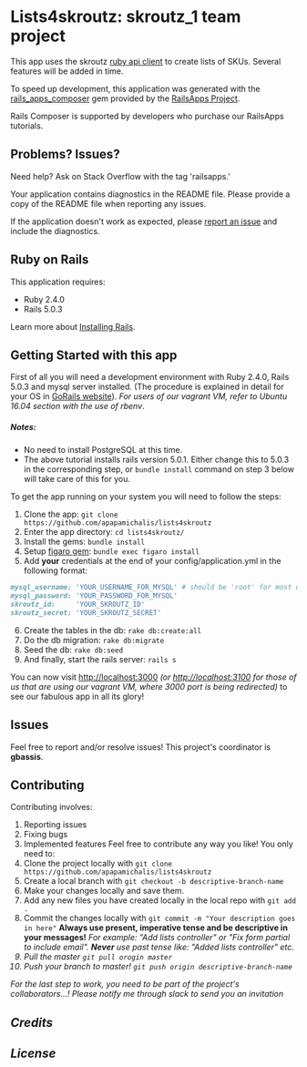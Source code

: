 Lists4skroutz: skroutz_1 team project
================

This app uses the skroutz [ruby api client](https://github.com/skroutz/skroutz.rb) to create lists of SKUs. Several features will be added in time.

To speed up development, this application was generated with the [rails_apps_composer](https://github.com/RailsApps/rails_apps_composer) gem
provided by the [RailsApps Project](http://railsapps.github.io/).

Rails Composer is supported by developers who purchase our RailsApps tutorials.


Problems? Issues?
-----------

Need help? Ask on Stack Overflow with the tag 'railsapps.'

Your application contains diagnostics in the README file. Please provide a copy of the README file when reporting any issues.

If the application doesn't work as expected, please [report an issue](https://github.com/RailsApps/rails_apps_composer/issues)
and include the diagnostics.

Ruby on Rails
-------------

This application requires:

- Ruby 2.4.0
- Rails 5.0.3

Learn more about [Installing Rails](http://railsapps.github.io/installing-rails.html).

Getting Started with this app
---------------
First of all you will need a development environment with Ruby 2.4.0, Rails 5.0.3 and mysql server installed. (The procedure is explained in detail for your OS in [GoRails website](https://gorails.com/setup/)). <em>For users of our vagrant VM, refer to Ubuntu 16.04 section with the use of rbenv</em>. 
##### Notes: 
* No need to install PostgreSQL at this time.
* The above tutorial installs rails version 5.0.1. Either change this to 5.0.3 in the corresponding step, or ```bundle install``` command on step 3 below will take care of this for you.

To get the app running on your system you will need to follow the steps:

1) Clone the app: ```git clone https://github.com/apapamichalis/lists4skroutz```
2) Enter the app directory: ```cd lists4skroutz/```
3) Install the gems: ```bundle install```
4) Setup [figaro gem](https://github.com/laserlemon/figaro): ```bundle exec figaro install```
5) Add <b>your</b> credentials at the end of your config/application.yml in the following format:

```ruby
mysql_username: 'YOUR_USERNAME_FOR_MYSQL' # should be 'root' for most users
mysql_password: 'YOUR_PASSWORD_FOR_MYSQL'
skroutz_id:     'YOUR_SKROUTZ_ID'
skroutz_secret: 'YOUR_SKROUTZ_SECRET'
```

6) Create the tables in the db: ```rake db:create:all```
7) Do the db migration: ```rake db:migrate```
8) Seed the db: ```rake db:seed```
9) And finally, start the rails server: ```rails s```

You can now visit [http://localhost:3000](http://localhost:3000) <em>(or [http://localhost:3100](http://localhost:3100) for those of us that are using our vagrant VM, where 3000 port is being redirected)</em> to see our fabulous app in all its glory! 


Issues
-------------
Feel free to report and/or resolve issues! This project's coordinator is <b>gbassis</b>.

Contributing
------------
Contributing involves:
1) Reporting issues
2) Fixing bugs
3) Implemented features
Feel free to contribute any way you like! You only need to: 
1) Clone the project locally with ```git clone https://github.com/apapamichalis/lists4skroutz```
2) Create a local branch with ```git checkout -b descriptive-branch-name```
3) Make your changes locally and save them.
4) Add any new files you have created locally in the local repo with ```git add .```
5) Commit the changes locally with ```git commit -m "Your description goes in here"``` <b>Always use present, imperative tense and be descriptive in your messages!</b><em> For example: "Add lists controller" or "Fix form partial to include email". <b>Never</b> use past tense like: "Added lists controller" etc.
6) Pull the master ```git pull orogin master```
7) Push your branch to master! ```git push origin descriptive-branch-name```

<em>For the last step to work, you need to be part of the project's collaborators...! Please notify me through slack to send you an invitation</em>

Credits
-------

License
-------
